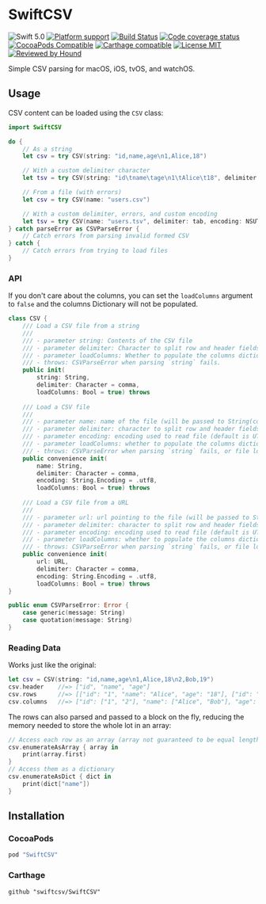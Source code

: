 # SwiftCSV

![Swift 5.0](https://img.shields.io/badge/Swift-5.0-blue.svg?style=flat)
[![Platform support](https://img.shields.io/badge/platform-ios%20%7C%20osx%20%7C%20tvos%20%7C%20watchos-lightgrey.svg?style=flat-square)](https://github.com/swiftcsv/SwiftCSV/blob/master/LICENSE.md) 
[![Build Status](https://img.shields.io/travis/swiftcsv/SwiftCSV/master.svg?style=flat-square)](https://travis-ci.org/swiftcsv/SwiftCSV) 
[![Code coverage status](https://codecov.io/gh/swiftcsv/SwiftCSV/branch/master/graph/badge.svg)](https://codecov.io/gh/swiftcsv/SwiftCSV)
[![CocoaPods Compatible](https://img.shields.io/cocoapods/v/SwiftCSV.svg?style=flat-square)](https://cocoapods.org/pods/SwiftCSV) 
[![Carthage compatible](https://img.shields.io/badge/Carthage-compatible-4BC51D.svg?style=flat)](https://github.com/Carthage/Carthage)
[![License MIT](https://img.shields.io/badge/license-MIT-blue.svg?style=flat-square)](https://github.com/swiftcsv/SwiftCSV/blob/master/LICENSE.md) 
[![Reviewed by Hound](https://img.shields.io/badge/Reviewed_by-Hound-8E64B0.svg?style=flat-square)](https://houndci.com)


Simple CSV parsing for macOS, iOS, tvOS, and watchOS.

## Usage

CSV content can be loaded using the `CSV` class:

```swift
import SwiftCSV

do {
    // As a string
    let csv = try CSV(string: "id,name,age\n1,Alice,18")

    // With a custom delimiter character
    let tsv = try CSV(string: "id\tname\tage\n1\tAlice\t18", delimiter: "\t")

    // From a file (with errors)
    let csv = try CSV(name: "users.csv")

    // With a custom delimiter, errors, and custom encoding
    let tsv = try CSV(name: "users.tsv", delimiter: tab, encoding: NSUTF8StringEncoding)
} catch parseError as CSVParseError {
    // Catch errors from parsing invalid formed CSV
} catch {
    // Catch errors from trying to load files
}
```

### API

If you don't care about the columns, you can set the `loadColumns` argument to `false` and the columns Dictionary will not be populated.

```swift
class CSV {
    /// Load a CSV file from a string
    ///
    /// - parameter string: Contents of the CSV file
    /// - parameter delimiter: Character to split row and header fields by (default is ',')
    /// - parameter loadColumns: Whether to populate the columns dictionary (default is true)
    /// - throws: CSVParseError when parsing `string` fails.
    public init(
        string: String, 
        delimiter: Character = comma, 
        loadColumns: Bool = true) throws
         
    /// Load a CSV file
    ///
    /// - parameter name: name of the file (will be passed to String(contentsOfFile:encoding:) to load)
    /// - parameter delimiter: character to split row and header fields by (default is ',')
    /// - parameter encoding: encoding used to read file (default is UTF-8)
    /// - parameter loadColumns: whether to populate the columns dictionary (default is true) 
    /// - throws: CSVParseError when parsing `string` fails, or file loading errors.
    public convenience init(
        name: String, 
        delimiter: Character = comma, 
        encoding: String.Encoding = .utf8, 
        loadColumns: Bool = true) throws
    
    /// Load a CSV file from a URL
    ///
    /// - parameter url: url pointing to the file (will be passed to String(contentsOfURL:encoding:) to load)
    /// - parameter delimiter: character to split row and header fields by (default is ',')
    /// - parameter encoding: encoding used to read file (default is UTF-8)
    /// - parameter loadColumns: whether to populate the columns dictionary (default is true)
    /// - throws: CSVParseError when parsing `string` fails, or file loading errors.
    public convenience init(
        url: URL, 
        delimiter: Character = comma, 
        encoding: String.Encoding = .utf8, 
        loadColumns: Bool = true) throws
}

public enum CSVParseError: Error {
    case generic(message: String)
    case quotation(message: String)
}
```

### Reading Data

Works just like the original:

```swift
let csv = CSV(string: "id,name,age\n1,Alice,18\n2,Bob,19")
csv.header    //=> ["id", "name", "age"]
csv.rows      //=> [["id": "1", "name": "Alice", "age": "18"], ["id": "2", "name": "Bob", "age": "19"]]
csv.columns   //=> ["id": ["1", "2"], "name": ["Alice", "Bob"], "age": ["18", "19"]]
```

The rows can also parsed and passed to a block on the fly, reducing the memory needed to store the whole lot in an array:

```swift
// Access each row as an array (array not guaranteed to be equal length to the header)
csv.enumerateAsArray { array in
    print(array.first)
}
// Access them as a dictionary
csv.enumerateAsDict { dict in
    print(dict["name"])
}
```

## Installation

### CocoaPods

```ruby
pod "SwiftCSV"
```

### Carthage

```
github "swiftcsv/SwiftCSV"
```
